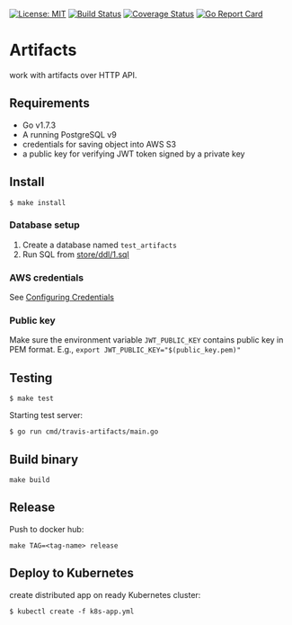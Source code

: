 [![License: MIT](https://img.shields.io/badge/License-MIT-yellow.svg)](https://opensource.org/licenses/MIT)
[![Build Status](https://travis-ci.org/shawnzhu/artifacts-v2.svg?branch=master)](https://travis-ci.org/shawnzhu/artifacts-v2)
[![Coverage Status](https://coveralls.io/repos/github/shawnzhu/artifacts-v2/badge.svg?branch=master)](https://coveralls.io/github/shawnzhu/artifacts-v2?branch=master)
[![Go Report Card](https://goreportcard.com/badge/github.com/shawnzhu/artifacts-v2)](https://goreportcard.com/report/github.com/shawnzhu/artifacts-v2)

# Artifacts

work with artifacts over HTTP API.

## Requirements

* Go v1.7.3
* A running PostgreSQL v9
* credentials for saving object into AWS S3
* a public key for verifying JWT token signed by a private key

## Install

```
$ make install
```

### Database setup

1. Create a database named `test_artifacts`
1. Run SQL from [store/ddl/1.sql](store/ddl/1.sql)

### AWS credentials

See [Configuring Credentials](https://github.com/aws/aws-sdk-go#configuring-credentials)

### Public key

Make sure the environment variable `JWT_PUBLIC_KEY` contains public key in PEM format.
E.g., `export JWT_PUBLIC_KEY="$(public_key.pem)"`

## Testing

```
$ make test
```

Starting test server:

```
$ go run cmd/travis-artifacts/main.go
```

## Build binary

```
make build
```

## Release

Push to docker hub:

```
make TAG=<tag-name> release
```

## Deploy to Kubernetes

create distributed app on ready Kubernetes cluster:

```
$ kubectl create -f k8s-app.yml
```
